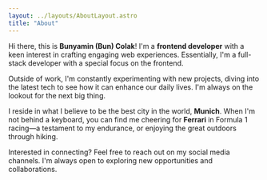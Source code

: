 ```yaml
---
layout: ../layouts/AboutLayout.astro
title: "About"
---
```


Hi there, this is **Bunyamin (Bun) Colak**! I'm a **frontend developer** with a keen interest in crafting engaging web experiences. Essentially, I'm a full-stack developer with a special focus on the frontend.

Outside of work, I'm constantly experimenting with new projects, diving into the latest tech to see how it can enhance our daily lives. I'm always on the lookout for the next big thing.

I reside in what I believe to be the best city in the world, **Munich**. When I'm not behind a keyboard, you can find me cheering for **Ferrari** in Formula 1 racing—a testament to my endurance, or enjoying the great outdoors through hiking.

Interested in connecting? Feel free to reach out on my social media channels. I'm always open to exploring new opportunities and collaborations.
